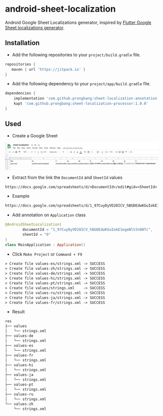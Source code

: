 # android-sheet-localization

Android Google Sheet Localizations generator, inspired by [Flutter Google Sheet localizations generator](https://github.com/aloisdeniel/flutter_sheet_localization).

## Installation

- Add the following repositories to your `project/build.gradle` file.

```groovy
repositories {
   maven { url 'https://jitpack.io' }
}
```

- Add the following dependency to your `project/app/build.gradle` file.

```groovy
dependencies {
    implementation 'com.github.prongbang:sheet-localization-annotation:1.0.0'
    kapt 'com.github.prongbang:sheet-localization-processor:1.0.0'
}
```

## Used

- Create a Google Sheet

![Sheet](/screenshot/sheet.png)

- Extract from the link the `DocumentId` and `SheetId` values

```
https://docs.google.com/spreadsheets/d/<DocumentId>/edit#gid=<SheetId>
```

- Example

```html
https://docs.google.com/spreadsheets/d/1_97CuyDyVD28ICV_hBGDEdwKGuIokE1egeNlVJn08Tc/edit#gid=0
```

- Add annotation on `Application` class

```kotlin
@AndroidSheetLocalization(
		documentId = "1_97CuyDyVD28ICV_hBGDEdwKGuIokE1egeNlVJn08Tc",
		sheetId = "0"
)
class MainApplication : Application()
```

- Click `Make Project` or `Command + F9`

```
> Create file values-es/strings.xml	-> SUCCESS
> Create file values-zh/strings.xml	-> SUCCESS
> Create file values-de/strings.xml	-> SUCCESS
> Create file values-hi/strings.xml	-> SUCCESS
> Create file values-pt/strings.xml	-> SUCCESS
> Create file values/strings.xml	-> SUCCESS
> Create file values-ru/strings.xml	-> SUCCESS
> Create file values-ja/strings.xml	-> SUCCESS
> Create file values-fr/strings.xml	-> SUCCESS
```

- Result

```
res
├── values
│   └── strings.xml
├── values-de
│   └── strings.xml
├── values-es
│   └── strings.xml
├── values-fr
│   └── strings.xml
├── values-hi
│   └── strings.xml
├── values-ja
│   └── strings.xml
├── values-pt
│   └── strings.xml
├── values-ru
│   └── strings.xml
└── values-zh
    └── strings.xml
```